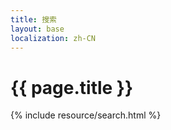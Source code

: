 ```yaml
---
title: 搜索
layout: base
localization: zh-CN
---
```


# {{ page.title }}

{% include resource/search.html %}